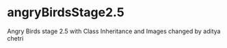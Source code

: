 # angryBirdsStage2.5
Angry Birds stage 2.5 with Class Inheritance and Images
changed by aditya chetri 
